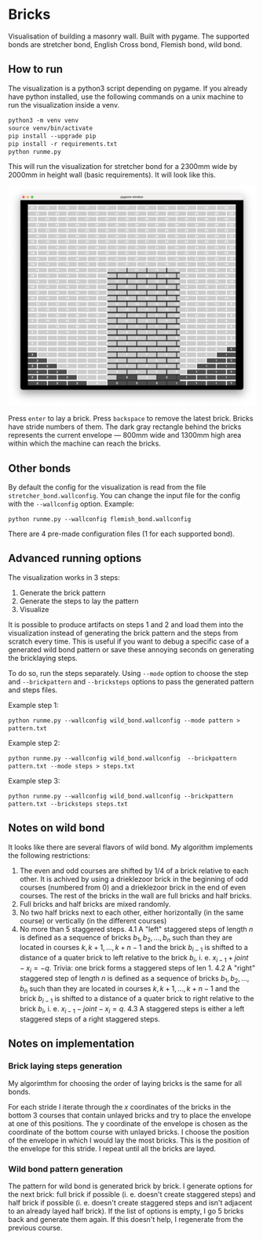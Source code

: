 # Bricks

Visualisation of building a masonry wall. Built with pygame. The supported bonds are stretcher bond, English Cross bond, Flemish bond, wild bond.

## How to run

The visualization is a python3 script depending on pygame. If you already have python installed, use the following commands on a unix machine to run the visualization inside a venv.

```shell
python3 -m venv venv
source venv/bin/activate
pip install --upgrade pip
pip install -r requirements.txt
python runme.py
```

This will run the visualization for stretcher bond for a 2300mm wide by 2000mm in height wall (basic requirements). It will look like this.

![Basic usage example](pic/basic_usage.png)

Press `enter` to lay a brick. Press `backspace` to remove the latest brick. Bricks have stride numbers of them. The dark gray rectangle behind the bricks represents the current envelope — 800mm wide and 1300mm high area within which the machine can reach the bricks.

## Other bonds

By default the config for the visualization is read from the file `stretcher_bond.wallconfig`. You can change the input file for the config with the `--wallconfig` option. Example:

```shell
python runme.py --wallconfig flemish_bond.wallconfig
```

There are 4 pre-made configuration files (1 for each supported bond).

## Advanced running options

The visualization works in 3 steps:

1. Generate the brick pattern
2. Generate the steps to lay the pattern
3. Visualize

It is possible to produce artifacts on steps 1 and 2 and load them into the visualization instead of generating the brick pattern and the steps from scratch every time. This is useful if you want to debug a specific case of a generated wild bond pattern or save these annoying seconds on generating the bricklaying steps.

To do so, run the steps separately. Using `--mode` option to choose the step and `--brickpattern` and `--bricksteps` options to pass the generated pattern and steps files.

Example step 1:
```shell
python runme.py --wallconfig wild_bond.wallconfig --mode pattern > pattern.txt
```

Example step 2:
```shell
python runme.py --wallconfig wild_bond.wallconfig  --brickpattern pattern.txt --mode steps > steps.txt
```

Example step 3:
```shell
python runme.py --wallconfig wild_bond.wallconfig --brickpattern pattern.txt --bricksteps steps.txt
```

## Notes on wild bond

It looks like there are several flavors of wild bond. My algorithm implements the following restrictions:

1. The even and odd courses are shifted by 1/4 of a brick relative to each other. It is achived by using a drieklezoor brick in the beginning of odd courses (numbered from 0) and a drieklezoor brick in the end of even courses. The rest of the bricks in the wall are full bricks and half bricks.
2. Full bricks and half bricks are mixed randomly.
3. No two half bricks next to each other, either horizontally (in the same course) or vertically (in the different courses)
4. No more than 5 staggered steps.
    4.1 A "left" staggered steps of length $n$ is defined as a sequence of bricks $b_1, b_2, ..., b_n$ such than they are located in courses $k, k+1, ..., k + n - 1$ and the brick $b_{i - 1}$ is shifted to a distance of a quater brick to left relative to the brick $b_i$, i. e. $x_{i - 1} + joint - x_i = -q$. Trivia: one brick forms a staggered steps of len 1.
    4.2 A "right" staggered step of length $n$ is defined as a sequence of bricks $b_1, b_2, ..., b_n$ such than they are located in courses $k, k+1, ..., k + n - 1$ and the brick $b_{i - 1}$ is shifted to a distance of a quater brick to right relative to the brick $b_i$, i. e. $x_{i - 1} - joint - x_i = q$.
    4.3 A staggered steps is either a left staggered steps of a right staggered steps.

## Notes on implementation

### Brick laying steps generation

My algorimthm for choosing the order of laying bricks is the same for all bonds.

For each stride I iterate through the $x$ coordinates of the bricks in the bottom 3 courses that contain unlayed bricks and try to place the envelope at one of this positions. The y coordinate of the envelope is chosen as the coordinate of the bottom course with unlayed bricks. I choose the position of the envelope in which I would lay the most bricks. This is the position of the envelope for this stride. I repeat until all the bricks are layed.

### Wild bond pattern generation

The pattern for wild bond is generated brick by brick. I generate options for the next brick: full brick if possible (i. e. doesn't create staggered steps) and half brick if possible (i. e. doesn't create staggered steps and isn't adjacent to an already layed half brick). If the list of options is empty, I go 5 bricks back and generate them again. If this doesn't help, I regenerate from the previous course.